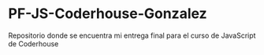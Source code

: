 # PF-JS-Coderhouse-Gonzalez
Repositorio donde se encuentra mi entrega final para el curso de JavaScript de Coderhouse

